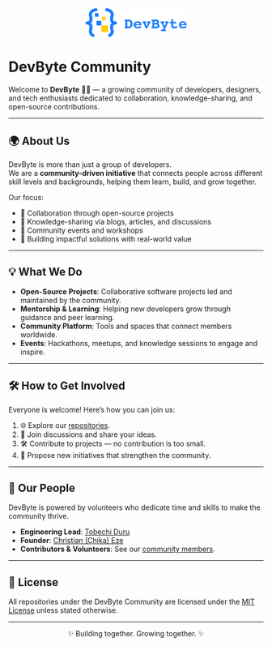 <p align="center">
  <img src="assets/IMG_20250811_164020_018.png" alt="DevByte Community" width="200"/>
</p>

# DevByte Community

Welcome to **DevByte** 👋🏽 — a growing community of developers, designers, and tech enthusiasts dedicated to collaboration, knowledge-sharing, and open-source contributions.  

---

## 🌍 About Us
DevByte is more than just a group of developers.  
We are a **community-driven initiative** that connects people across different skill levels and backgrounds, helping them learn, build, and grow together.  

Our focus:
- 🤝 Collaboration through open-source projects  
- 📝 Knowledge-sharing via blogs, articles, and discussions  
- 📅 Community events and workshops  
- 🚀 Building impactful solutions with real-world value  

---

## 💡 What We Do
- **Open-Source Projects**: Collaborative software projects led and maintained by the community.  
- **Mentorship & Learning**: Helping new developers grow through guidance and peer learning.  
- **Community Platform**: Tools and spaces that connect members worldwide.  
- **Events**: Hackathons, meetups, and knowledge sessions to engage and inspire.  

---

## 🛠️ How to Get Involved
Everyone is welcome! Here’s how you can join us:
1. 🌐 Explore our [repositories](https://github.com/orgs/DevByte-Community/repositories).  
2. 💬 Join discussions and share your ideas.  
3. 🛠️ Contribute to projects — no contribution is too small.  
4. 🚀 Propose new initiatives that strengthen the community.  

---

## 👥 Our People
DevByte is powered by volunteers who dedicate time and skills to make the community thrive.  

- **Engineering Lead**: [Tobechi Duru](https://github.com/Tobe01)
- **Founder**: [Christian (Chika) Eze](https://github.com/chriscodehead)
- **Contributors & Volunteers**: See our [community members](https://github.com/orgs/DevByte-Community/people).  

---

## 📜 License
All repositories under the DevByte Community are licensed under the [MIT License](LICENSE) unless stated otherwise.  

---

<p align="center">✨ Building together. Growing together. ✨</p>

